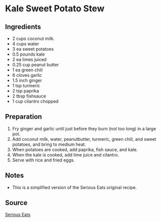 # Kale Sweet Potato Stew

## Ingredients

- 2 cups coconut milk.
- 4 cups water
- 3 ea sweet potatoes
- 0.5 pounds kale
- 2 ea limes juiced
- 0.25 cup peanut butter
- 1 ea green chili
- 6 cloves garlic
- 1.5 inch ginger
- 1 tsp turmeric
- 2 tsp paprika
- 2 tbsp fishsauce
- 1 cup cilantro chopped

## Preparation

1. Fry ginger and garlic until just before they burn (not too long) in a large pot.
1. Add coconut milk, water, peanutbutter, turmeric, green chili, and sweet potatoes, and bring to medium heat.
1. When potatoes are cooked, add paprika, fish sauce, and kale.
1. When the kale is cooked, add lime juice and cilantro.
1. Serve with rice and fried eggs.

## Notes

- This is a simplified version of the Serious Eats original recipe.

## Source

[Serious Eats](https://www.seriouseats.com/west-african-inspired-vegan-peanut-sweet-potato-soup-recipe)
